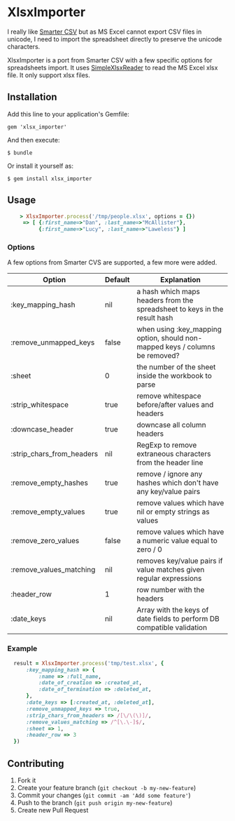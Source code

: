 # XlsxImporter

I really like [Smarter CSV](https://github.com/tilo/smarter_csv) but as MS Excel cannot export CSV files in unicode,
I need to import the spreadsheet directly to preserve the unicode characters.

XlsxImporter is a port from Smarter CSV with a few specific options for spreadsheets import. It uses [SimpleXlsxReader](https://github.com/woahdae/simple_xlsx_reader)
to read the MS Excel xlsx file. It only support xlsx files.

## Installation

Add this line to your application's Gemfile:

    gem 'xlsx_importer'

And then execute:

    $ bundle

Or install it yourself as:

    $ gem install xlsx_importer

## Usage

```ruby
    > XlsxImporter.process('/tmp/people.xlsx', options = {})
     => [ {:first_name=>"Dan", :last_name=>"McAllister"},
          {:first_name=>"Lucy", :last_name=>"Laweless"} ]
```

### Options

A few options from Smarter CVS are supported, a few more were added.

| Option                    | Default | Explanation
|---------------------------|---------|-----------------------------------------------------------------------------
| :key_mapping_hash         | nil     | a hash which maps headers from the spreadsheet to keys in the result hash
| :remove_unmapped_keys     | false   | when using :key_mapping option, should non-mapped keys / columns be removed?
| :sheet                    | 0       | the number of the sheet inside the workbook to parse
| :strip_whitespace         | true    | remove whitespace before/after values and headers
| :downcase_header          | true    | downcase all column headers
| :strip_chars_from_headers | nil     | RegExp to remove extraneous characters from the header line
| :remove_empty_hashes      | true    | remove / ignore any hashes which don't have any key/value pairs
| :remove_empty_values      | true    | remove values which have nil or empty strings as values
| :remove_zero_values       | false   | remove values which have a numeric value equal to zero / 0
| :remove_values_matching   | nil     | removes key/value pairs if value matches given regular expressions
| :header_row               | 1       | row number with the headers
| :date_keys                | nil     | Array with the keys of date fields to perform DB compatible validation

### Example

```ruby
  result = XlsxImporter.process('tmp/test.xlsx', {
      :key_mapping_hash => {
          :name => :full_name,
          :date_of_creation => :created_at,
          :date_of_termination => :deleted_at,
      },
      :date_keys => [:created_at, :deleted_at],
      :remove_unmapped_keys => true,
      :strip_chars_from_headers => /[\/\(\)]/,
      :remove_values_matching => /^[\.\-]$/,
      :sheet => 1,
      :header_row => 3
  })
```

## Contributing

1. Fork it
2. Create your feature branch (`git checkout -b my-new-feature`)
3. Commit your changes (`git commit -am 'Add some feature'`)
4. Push to the branch (`git push origin my-new-feature`)
5. Create new Pull Request
